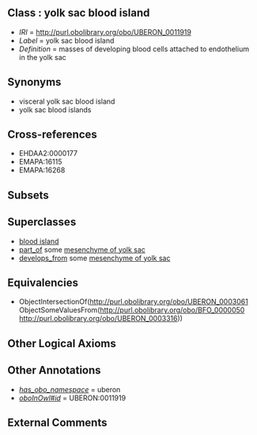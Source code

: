 
## Class : yolk sac blood island

 * *IRI* = http://purl.obolibrary.org/obo/UBERON_0011919
 * *Label* = yolk sac blood island
 * *Definition* = masses of developing blood cells attached to endothelium in the yolk sac

## Synonyms

 * visceral yolk sac blood island
 * yolk sac blood islands

## Cross-references

 * EHDAA2:0000177
 * EMAPA:16115
 * EMAPA:16268

## Subsets


## Superclasses

 * [blood island](../../UBERON/61/UBERON_0003061.md)
 * [part_of](../../BFO/50/BFO_0000050.md) some [mesenchyme of yolk sac](../../UBERON/16/UBERON_0003316.md)
 * [develops_from](../../RO/02/RO_0002202.md) some [mesenchyme of yolk sac](../../UBERON/16/UBERON_0003316.md)

## Equivalencies

 * ObjectIntersectionOf(<http://purl.obolibrary.org/obo/UBERON_0003061> ObjectSomeValuesFrom(<http://purl.obolibrary.org/obo/BFO_0000050> <http://purl.obolibrary.org/obo/UBERON_0003316>))

## Other Logical Axioms


## Other Annotations

 * *[has_obo_namespace](../../ce/oboInOwl#hasOBONamespace.md)* = uberon
 * *[oboInOwl#id](../../id/oboInOwl#id.md)* = UBERON:0011919

## External Comments

